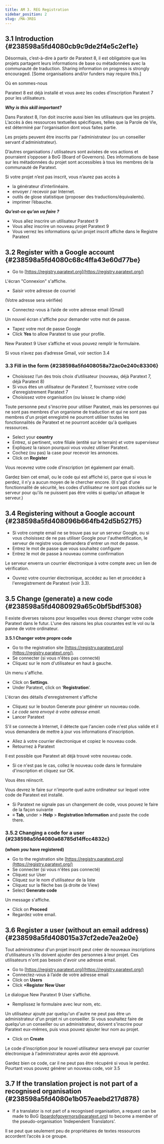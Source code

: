 ```yaml
---
title: AM 3. REG Registration
sidebar_position: 2
slug: /MA-3REG
---
```


## **3.1 Introduction** {#238598a5fd4080cb9c9de2f4e5c2ef1e}

Désormais, c’est-à-dire à partir de Paratext 8, il est obligatoire que les projets partagent leurs informations de base ou métadonnées avec la communauté de traduction. Sharing information on progress is strongly encouraged. [Some organisations and/or funders may require this.]

Où en sommes-nous

Paratext 8 est déjà installé et vous avez les codes d’inscription Paratext 7 pour les utilisateurs.

_**Why is this skill important?**_

Dans Paratext 8, l’on doit inscrire aussi bien les utilisateurs que les projets. L’accès à des ressources textuelles spécifiques, telles que la Parole de Vie, est déterminé par l'organisation dont vous faites partie.

Les projets peuvent être inscrits par l'administrateur (ou un conseiller servant d'administrateur).

D’autres organisations / utilisateurs sont avisées de vos actions et pourraient s’opposer à BoG (Board of Governors). Des informations de base sur les métadonnées du projet sont accessibles à tous les membres de la communauté de Paratext.

Si votre projet n’est pas inscrit, vous n’aurez pas accès à

- la générateur d’interlinéaire.
- envoyer / recevoir par Internet.
- outils de glose statistique (proposer des traductions/équivalents).
- imprimer l’ébauche.

_**Qu’est-ce qu’on va faire ?**_

- Vous allez inscrire un utilisateur Paratext 9
- Vous allez inscrire un nouveau projet Paratext 9
- Vous verrez les informations qu’un projet inscrit affiche dans le Registre Paratext

## **3.2 Register with a Google account** {#238598a5fd4080c68c4ffa43e60d77be}

- Go to [https://registry.paratext.org](https://registry.paratext.org/)

L'écran "Connexion" s'affiche.

- Saisir votre adresse de courriel

(Votre adresse sera vérifiée)

- Connectez-vous à l’aide de votre adresse email (Gmail)

Un nouvel écran s'affiche pour demander votre mot de passe.

- Tapez votre mot de passe Google
- Click **Yes** to allow Paratext to use your profile.

New Paratext 9 User s’affiche et vous pouvez remplir le formulaire.

Si vous n’avez pas d’adresse Gmail, voir section 3.4

### **3.3 Fill in the form** {#238598a5fd408058a72ac0e240c83306}

- Choisissez l’un des trois choix d’utilisateur (nouveau, déjà Paratext 7, déjà Paratext 8)
- Si vous êtes un utilisateur de Paratext 7, fournissez votre code d’enregistrement Paratext 7
- Choisissez votre organisation (ou laissez le champ vide)

Toute personne peut s'inscrire pour utiliser Paratext, mais les personnes qui ne sont pas membres d'un organisme de traduction et qui ne sont pas membres d'un projet enregistré ne pourront utiliser toutes les fonctionnalités de Paratext et ne pourront accéder qu'à quelques ressources.

- Select your **country**
- Entrez, si pertinent, votre filiale (entité sur le terrain) et votre superviseur
- Expliquez la raison pourquoi vous voulez utiliser Paratext.
- Cochez (ou pas) la case pour recevoir les annonces.
- Click on **Register**

Vous recevrez votre code d’inscription (et également par émail).

Gardez bien cet email, ou le code qui est affiché ici, parce que si vous le perdez, il n'y a aucun moyen de le chercher encore. (Il s'agit d'une fonctionnalité de sécurité, les codes d’utilisateur ne sont pas stockés sur le serveur pour qu'ils ne puissent pas être volés si quelqu'un attaque le serveur.)

## **3.4 Registering without a Google account** {#238598a5fd408096b664fb42d5b527f5}

- Si votre compte email ne se trouve pas sur un serveur Google, ou si vous choisissez de ne pas utiliser Google pour l'authentification, le serveur de registre vous demandera d'entrer un mot de passe.
- Entrez le mot de passe que vous souhaitez configurer
- Entrez le mot de passe à nouveau comme confirmation

Le serveur enverra un courrier électronique à votre compte avec un lien de vérification.

- Ouvrez votre courrier électronique, accédez au lien et procédez à l'enregistrement de Paratext (voir 3.3).

## **3.5 Change (generate) a new code** {#238598a5fd4080929a65c0bf5bdf5308}

Il existe diverses raisons pour lesquelles vous devrez changer votre code Paratext dans le futur. L'une des raisons les plus courantes est le vol ou la panne de votre ordinateur.

**3.5.1 Changer votre propre code**

- Go to the registration site [https://registry.paratext.org](https://registry.paratext.org/).
- Se connecter (si vous n'êtes pas connecté)
- Cliquez sur le nom d'utilisateur en haut à gauche.

Un menu s'affiche.

- Click on **Settings**.
- Under Paratext, click on ‘**Registration**’.

L'écran des détails d'enregistrement s'affiche

- Cliquez sur le bouton Generate pour générer un nouveau code.
- _Le code sera envoyé à votre adresse email._
- Lancer Paratext

S'il se connecte à Internet, il détecte que l'ancien code n'est plus valide et il vous demandera de mettre à jour vos informations d'inscription.

- Allez à votre courrier électronique et copiez le nouveau code.
- Retournez à Paratext

Il est possible que Paratext ait déjà trouvé votre nouveau code.

- Si ce n'est pas le cas, collez le nouveau code dans le formulaire d'inscription et cliquez sur OK.

Vous êtes réinscrit.

Vous devrez le faire sur n'importe quel autre ordinateur sur lequel votre code de Paratext est installé.

- Si Paratext ne signale pas un changement de code, vous pouvez le faire de la façon suivante
- **≡ Tab**, under &gt; **Help** &gt; **Registration Information** and paste the code there.

### **3.5.2 Changing a code for a user**  {#238598a5fd4080a68785d14ffcc4832c}

**(whom** _**you**_ **have registered)**

- Go to the registration site [https://registry.paratext.org](https://registry.paratext.org/)
- Se connecter (si vous n'êtes pas connecté)
- Cliquez sur User
- Cliquez sur le nom d'utilisateur de la liste
- Cliquez sur la flèche bas (à droite de View)
- Select **Generate code**

Un message s'affiche.

- Click on **Proceed**
- Regardez votre email.

## **3.6 Register a user (without an email address)** {#238598a5fd408015a37cf2ede7ea2e0e}

Tout administrateur d'un projet inscrit peut créer de nouveaux inscriptions d'utilisateurs s'ils doivent ajouter des personnes à leur projet. Ces utilisateurs n'ont pas besoin d'avoir une adresse email.

- Go to [https://registry.paratext.org](https://registry.paratext.org/)
- Connectez-vous à l’aide de votre adresse email
- Click on **Users**
- Click **+Register New User**

Le dialogue New Paratext 9 User s’affiche.

- Remplissez le formulaire avec leur nom, etc.

Un utilisateur ajouté par quelqu'un d'autre ne peut pas être un administrateur d'un projet ni un conseiller. Si vous souhaitez faire de quelqu'un un conseiller ou un administrateur, doivent s'inscrire pour Paratext eux-mêmes, puis vous pouvez ajouter leur nom au projet.

- Click on **Create**

Le code d’inscription pour le nouvel utilisateur sera envoyé par courrier électronique à l'administrateur après avoir été approuvé.

Gardez bien ce code, car il ne peut pas être récupéré si vous le perdez. Pourtant vous pouvez générer un nouveau code, voir 3.5

## **3.7 If the translation project is not part of a recognised organisation** {#238598a5fd4080e1b057eaebd217d878}

- If a translator is not part of a recognised organisation, a request can be made to BoG ([boardofgovernors@paratext.org](mailto:boardofgovernors@paratext.org)) to become a member of the pseudo-organisation ‘Independent Translators’.

Il se peut que seulement peu de propriétaires de textes ressources accordent l’accès à ce groupe.

